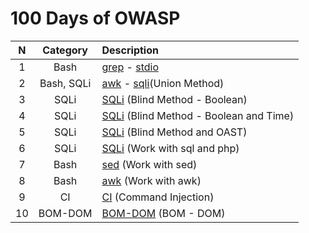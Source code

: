 # 100 Days of OWASP
|  N  | Category| Description|
|:---:| :---:  | :---    |
|1		| Bash   | [grep](./grep.md) - [stdio](./stdio.md) |
|2		| Bash, SQLi   | [awk](./awk.md) - [sqli](./sql-injection.md)(Union Method) |
|3		| SQLi		| [SQLi](./sql-injection.md) (Blind Method - Boolean)|
|4		| SQLi		| [SQLi](./sql-injection.md) (Blind Method - Boolean and Time)|
|5		| SQLi		| [SQLi](./sql-injection.md) (Blind Method and OAST)|
|6		| SQLi		| [SQLi](./sql-injection.md) (Work with sql and php)|
|7		| Bash		| [sed](./sed.md) (Work with sed)|
|8		| Bash		| [awk](./awk.md) (Work with awk)|
|9		| CI  		| [CI](./ci.md) (Command Injection)|
|10		| BOM-DOM	| [BOM-DOM](./bom-dom.md) (BOM - DOM)|









